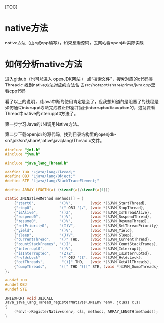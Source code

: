 [TOC]

# native方法

native方法（由c或cpp编写），如果想看源码，去网站看openjdk实际实现

# 如何分析native方法

进入github（也可以进入 openJDK网站 ）
点“搜索文件”，搜索对应的c代码类Thread.c
找到native方法对应的方法名
去src/hotspot/share/prims/jvm.cpp里看cpp代码

看了以上的说明，对java中断的使用肯定是会了，但我想知道的是阻塞了的线程是如何通过interuppt方法完成停止阻塞并抛出interruptedException的，这就要看Thread中native的interuppt0方法了。

第一步学习Java的JNI调用Native方法。


第二步下载openjdk的源代码，找到目录结构里的openjdk-src\jdk\src\share\native\java\lang\Thread.c文件。

```c
#include "jni.h"
#include "jvm.h"

#include "java_lang_Thread.h"

#define THD "Ljava/lang/Thread;"
#define OBJ "Ljava/lang/Object;"
#define STE "Ljava/lang/StackTraceElement;"

#define ARRAY_LENGTH(a) (sizeof(a)/sizeof(a[0]))

static JNINativeMethod methods[] = {
    {"start0",           "()V",        (void *)&JVM_StartThread},
    {"stop0",            "(" OBJ ")V", (void *)&JVM_StopThread},
    {"isAlive",          "()Z",        (void *)&JVM_IsThreadAlive},
    {"suspend0",         "()V",        (void *)&JVM_SuspendThread},
    {"resume0",          "()V",        (void *)&JVM_ResumeThread},
    {"setPriority0",     "(I)V",       (void *)&JVM_SetThreadPriority},
    {"yield",            "()V",        (void *)&JVM_Yield},
    {"sleep",            "(J)V",       (void *)&JVM_Sleep},
    {"currentThread",    "()" THD,     (void *)&JVM_CurrentThread},
    {"countStackFrames", "()I",        (void *)&JVM_CountStackFrames},
    {"interrupt0",       "()V",        (void *)&JVM_Interrupt},
    {"isInterrupted",    "(Z)Z",       (void *)&JVM_IsInterrupted},
    {"holdsLock",        "(" OBJ ")Z", (void *)&JVM_HoldsLock},
    {"getThreads",        "()[" THD,   (void *)&JVM_GetAllThreads},
    {"dumpThreads",      "([" THD ")[[" STE, (void *)&JVM_DumpThreads},
};

#undef THD
#undef OBJ
#undef STE

JNIEXPORT void JNICALL
Java_java_lang_Thread_registerNatives(JNIEnv *env, jclass cls)
{
    (*env)->RegisterNatives(env, cls, methods, ARRAY_LENGTH(methods));
}
```